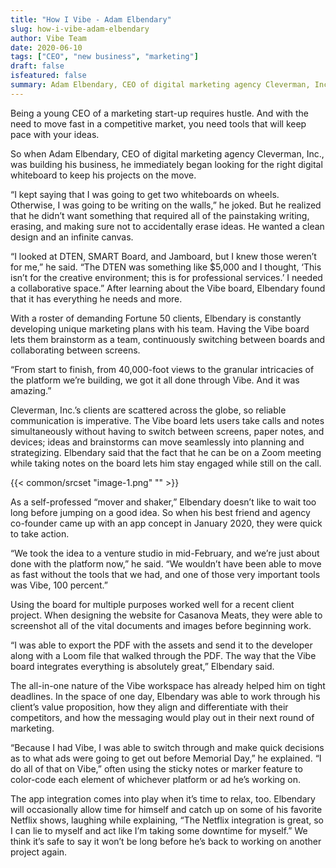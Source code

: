 ```yaml
---
title: "How I Vibe - Adam Elbendary"
slug: how-i-vibe-adam-elbendary
author: Vibe Team
date: 2020-06-10
tags: ["CEO", "new business", "marketing"]
draft: false
isfeatured: false
summary: Adam Elbendary, CEO of digital marketing agency Cleverman, Inc., was looking for the right digital whiteboard to keep his projects on the move for his new business.
---
```






Being a young CEO of a marketing start-up requires hustle. And with the need to move fast in a competitive market, you need tools that will keep pace with your ideas.

So when Adam Elbendary, CEO of digital marketing agency Cleverman, Inc., was building his business, he immediately began looking for the right digital whiteboard to keep his projects on the move.

“I kept saying that I was going to get two whiteboards on wheels. Otherwise, I was going to be writing on the walls,” he joked. But he realized that he didn’t want something that required all of the painstaking writing, erasing, and making sure not to accidentally erase ideas. He wanted a clean design and an infinite canvas.

“I looked at DTEN, SMART Board, and Jamboard, but I knew those weren’t for me,” he said. “The DTEN was something like $5,000 and I thought, ‘This isn’t for the creative environment; this is for professional services.’ I needed a collaborative space.” After learning about the Vibe board, Elbendary found that it has everything he needs and more.

With a roster of demanding Fortune 50 clients, Elbendary is constantly developing unique marketing plans with his team. Having the Vibe board lets them brainstorm as a team, continuously switching between boards and collaborating between screens.

“From start to finish, from 40,000-foot views to the granular intricacies of the platform we’re building, we got it all done through Vibe. And it was amazing.”

Cleverman, Inc.’s clients are scattered across the globe, so reliable communication is imperative. The Vibe board lets users take calls and notes simultaneously without having to switch between screens, paper notes, and devices; ideas and brainstorms can move seamlessly into planning and strategizing. Elbendary said that the fact that he can be on a Zoom meeting while taking notes on the board lets him stay engaged while still on the call.

{{< common/srcset "image-1.png" "" >}}


As a self-professed “mover and shaker,” Elbendary doesn’t like to wait too long before jumping on a good idea. So when his best friend and agency co-founder came up with an app concept in January 2020, they were quick to take action.

“We took the idea to a venture studio in mid-February, and we’re just about done with the platform now,” he said. “We wouldn’t have been able to move as fast without the tools that we had, and one of those very important tools was Vibe, 100 percent.”

Using the board for multiple purposes worked well for a recent client project. When designing the website for Casanova Meats, they were able to screenshot all of the vital documents and images before beginning work.

“I was able to export the PDF with the assets and send it to the developer along with a Loom file that walked through the PDF. The way that the Vibe board integrates everything is absolutely great,” Elbendary said.

The all-in-one nature of the Vibe workspace has already helped him on tight deadlines. In the space of one day, Elbendary was able to work through his client’s value proposition, how they align and differentiate with their competitors, and how the messaging would play out in their next round of marketing.

“Because I had Vibe, I was able to switch through and make quick decisions as to what ads were going to get out before Memorial Day,” he explained. “I do all of that on Vibe,” often using the sticky notes or marker feature to color-code each element of whichever platform or ad he’s working on.

The app integration comes into play when it’s time to relax, too. Elbendary will occasionally allow time for himself and catch up on some of his favorite Netflix shows, laughing while explaining, “The Netflix integration is great, so I can lie to myself and act like I’m taking some downtime for myself.” We think it’s safe to say it won’t be long before he’s back to working on another project again.
